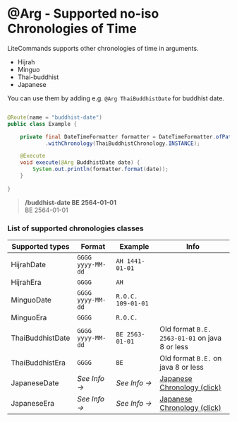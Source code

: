 
# @Arg - Supported no-iso Chronologies of Time

LiteCommands supports other chronologies of time in arguments.
- Hijrah
- Minguo
- Thai-buddhist
- Japanese

You can use them by adding e.g. `@Arg ThaiBuddhistDate` for buddhist date.

```java

@Route(name = "buddhist-date")
public class Example {

    private final DateTimeFormatter formatter = DateTimeFormatter.ofPattern("GGGG y-MM-dd")
            .withChronology(ThaiBuddhistChronology.INSTANCE);

    @Execute
    void execute(@Arg BuddhistDate date) {
        System.out.println(formatter.format(date));
    }
    
}
```

> **/buddhist-date BE 2564-01-01<br>**
> BE 2564-01-01

### List of supported chronologies classes

| Supported types  | Format            | Example            | Info                                                                                                  |
|------------------|-------------------|--------------------|-------------------------------------------------------------------------------------------------------|
| HijrahDate       | `GGGG yyyy-MM-dd` | `AH 1441-01-01`    | 
| HijrahEra        | `GGGG`            | `AH`               |                                                                                                       |
| MinguoDate       | `GGGG yyyy-MM-dd` | `R.O.C. 109-01-01` |                                                                                                       |
| MinguoEra        | `GGGG`            | `R.O.C.`           |                                                                                                       |
| ThaiBuddhistDate | `GGGG yyyy-MM-dd` | `BE 2563-01-01`    | Old format `B.E. 2563-01-01` on java 8 or less                                                        |
| ThaiBuddhistEra  | `GGGG`            | `BE`               | Old format `B.E.` on java 8 or less                                                                   |
| JapaneseDate     | _See Info ->_     | _See Info ->_      | <a href="argument-time-chronology-japanese" class="docs-button-small">Japanese Chronology (click)</a> |
| JapaneseEra      | _See Info ->_     | _See Info ->_      | <a href="argument-time-chronology-japanese" class="docs-button-small">Japanese Chronology (click)</a> |